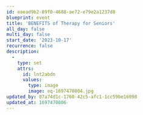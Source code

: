 ```yaml
---
id: eaead9b2-89f0-4688-ae72-e79e2a1237d0
blueprint: event
title: 'BENEFITS of Therapy for Seniors'
all_day: false
multi_day: false
start_date: '2023-10-17'
recurrence: false
description:
  -
    type: set
    attrs:
      id: lnt2abdn
      values:
        type: image
        image: eq-1697470804.jpg
updated_by: 87a74d1c-1760-42c5-afc1-1cc59be16098
updated_at: 1697470806
---
```

